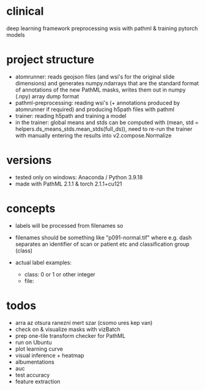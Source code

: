 # clinical

deep learning framework preprocessing wsis with pathml &amp; training pytorch models

# project structure

- atomrunner: reads geojson files (and wsi's for the original slide dimensions) and generates numpy.ndarrays that are the standard format of annotations of the new PathML masks, writes them out in numpy (.npy) array dump format
- pathml-preprocessing: reading wsi's (+ annotations produced by atomrunner if required) and producing h5path files with pathml
- trainer: reading h5path and training a model
- in the trainer: global means and stds can be computed with (mean, std = helpers.ds_means_stds.mean_stds(full_ds)), need to re-run the trainer with manually entering the results into v2.compose.Normalize

# versions

- tested only on windows: Anaconda / Python 3.9.18
- made with PathML 2.1.1 & torch 2.1.1+cu121

# concepts

- labels will be processed from filenames so
- filenames should be something like "p091-normal.tif" where e.g. dash separates an identifier of scan or patient etc and classification group (class)

- actual label examples:
    - class: 0 or 1 or other integer
    - file: <p091>

# todos

- arra az otsura ranezni mert szar (csomo ures kep van)
- check on & visualize masks with vizBatch
- prep one-tile transform checker for PathML
- run on Ubuntu
- plot learning curve
- visual inference + heatmap
- albumentations
- auc
- test accuracy
- feature extraction

